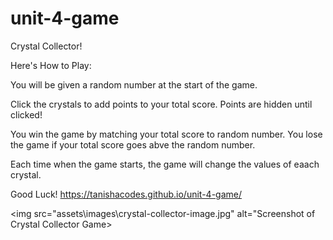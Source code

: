 # unit-4-game
Crystal Collector!

Here's How to Play:

You will be given a random number at the start of the game.

Click the crystals to add points to your total score. Points are hidden until clicked!

You win the game by matching your total score to random number. You lose the game if your total score goes abve the random number.

Each time when the game starts, the game will change the values of eaach crystal.

Good Luck! https://tanishacodes.github.io/unit-4-game/

<img src="assets\images\crystal-collector-image.jpg" alt="Screenshot of Crystal Collector Game>
